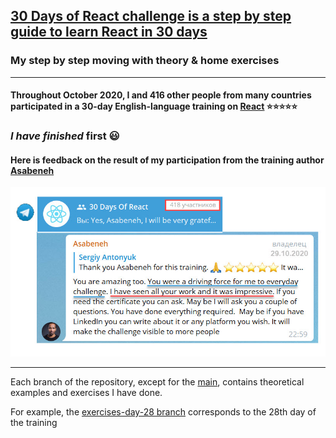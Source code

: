 ## [30 Days of React challenge is a step by step guide to learn React in 30 days](https://github.com/Asabeneh/30-Days-Of-React)

### My step by step moving with theory & home exercises

---

#### Throughout October 2020, I and 416 other people from many countries participated in a 30-day English-language training on [React](<(https://github.com/Asabeneh/30-Days-Of-React)>) ⭐⭐⭐⭐⭐

### _I have finished_ **first** 😃

#### Here is feedback on the result of my participation from the training author [Asabeneh](https://www.linkedin.com/in/asabeneh)

![Feedback](/src/assets/Asabeneh_feedback.jpg)

---

Each branch of the repository, except for the [main](https://github.com/sxidsvit/react-challenge/tree/main), contains theoretical examples and exercises I have done.

For example, the [exercises-day-28 branch](https://github.com/sxidsvit/react-challenge/tree/exercises-day-28) corresponds to the 28th day of the training
